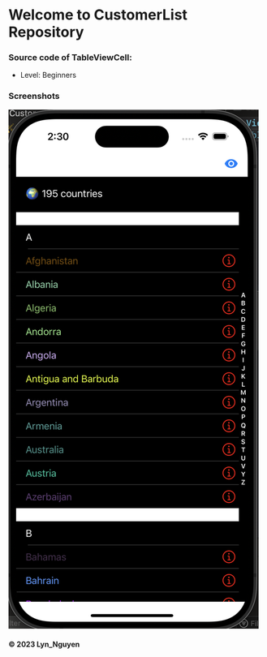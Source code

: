 # Welcome to CustomerList Repository

### Source code of TableViewCell:  

* Level: Beginners
  
### Screenshots 
![Customer List View](https://github.com/jcd4stg/CustomerList/blob/main/CustomerList/image/picture.png)

#### © 2023 Lyn_Nguyen